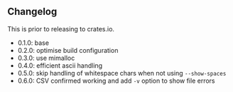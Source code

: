 ## Changelog

This is prior to releasing to crates.io.

- 0.1.0: base
- 0.2.0: optimise build configuration
- 0.3.0: use mimalloc
- 0.4.0: efficient ascii handling
- 0.5.0: skip handling of whitespace chars when not using `--show-spaces`
- 0.6.0: CSV confirmed working and add `-v` option to show file errors
